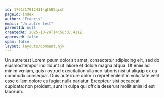 ```yaml
---
id: 1761317912411-gt505qcsh
pageId: index
author: "Francis"
email: "Un autre test"
parentId: null
createdAt: 2025-10-24T14:58:32.411Z
approved: false
spam: false
layout: layouts/comment.njk
---
```


Un autre test Lorem ipsum dolor sit amet, consectetur adipiscing elit, sed do eiusmod tempor incididunt ut labore et dolore magna aliqua. Ut enim ad minim veniam, quis nostrud exercitation ullamco laboris nisi ut aliquip ex ea commodo consequat. Duis aute irure dolor in reprehenderit in voluptate velit esse cillum dolore eu fugiat nulla pariatur. Excepteur sint occaecat cupidatat non proident, sunt in culpa qui officia deserunt mollit anim id est laborum.
